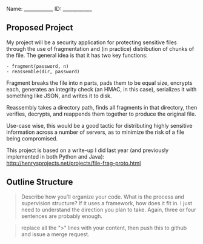 Name: ____________           ID:   ____________

## Proposed Project
My project will be a security application for protecting sensitive files 
through the use of fragmentation and (in practice) distribution of chunks 
of the file. The general idea is that it has two key functions:

    - fragment(password, n)
    - reassemble(dir, password)

Fragment breaks the file into n parts, pads them to be equal size, 
encrypts each, generates an integrity check (an HMAC, in this case), 
serializes it with something like JSON, and writes it to disk.

Reassembly takes a directory path, finds all fragments in that directory, 
then verifies, decrypts, and reappends them together to produce the 
original file.

Use-case wise, this would be a good tactic for distributing highly sensitive 
information across a number of servers, as to minimize the risk of a file 
being compromised.

This project is based on a write-up I did last year (and previously implemented in 
both Python and Java): http://henrysprojects.net/projects/file-frag-proto.html

## Outline Structure

> Describe how you'll organize your code. What is the process and
> supervision structure? If it uses a framework, how does it fit in. I
> just need to understand the direction you plan to take. Again, three
> or four sentences are probably enough.



> replace all the ">" lines with your content, then push this to
> github and issue a merge request.
